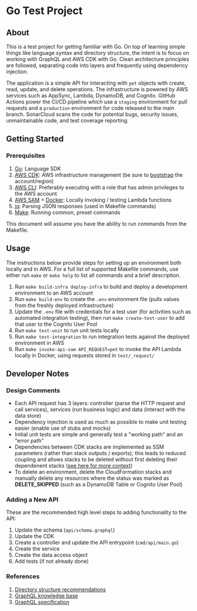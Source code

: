 # Go Test Project

## About

This is a test project for getting familiar with Go. On top of learning simple things like language syntax and directory structure, the intent is to focus on working with GraphQL and AWS CDK with Go. Clean architecture principles are followed, separating code into layers and frequently using dependency injection.

The application is a simple API for interacting with `pet` objects with create, read, update, and delete operations. The infrastructure is powered by AWS services such as AppSync, Lambda, DynamoDB, and Cognito. GitHub Actions power the CI/CD pipeline which use a `staging` environment for pull requests and a `production` environment for code released to the main branch. SonarCloud scans the code for potential bugs, security issues, unmaintainable code, and test coverage reporting.

## Getting Started

### Prerequisites

1. [Go](https://go.dev/doc/install): Language SDK
1. [AWS CDK](https://docs.aws.amazon.com/cdk/v2/guide/cli.html): AWS infrastructure management (be sure to [bootstrap](https://docs.aws.amazon.com/cdk/v2/guide/bootstrapping.html) the account/region)
1. [AWS CLI](https://docs.aws.amazon.com/cli/latest/userguide/getting-started-install.html): Preferably executing with a role that has admin privileges to the AWS account
1. [AWS SAM](https://aws.amazon.com/serverless/sam/) + [Docker](https://www.docker.com/products/docker-desktop): Locally invoking / testing Lambda functions
1. [jq](https://stedolan.github.io/jq/): Parsing JSON responses (used in Makefile commands)
1. [Make](https://www.gnu.org/software/make/): Running common, preset commands

This document will assume you have the ability to run commands from the Makefile.

## Usage

The instructions below provide steps for setting up an environment both locally and in AWS. For a full list of supported Makefile commands, use either run `make` or `make help` to list all commands and a brief description.

1. Run `make build-infra deploy-infra` to build and deploy a development environment to an AWS account
1. Run `make build-env` to create the `.env` environment file (pulls values from the freshly deployed infrastructure)
1. Update the `.env` file with credentials for a test user (for activities such as automated integration testing), then run `make create-test-user` to add that user to the Cognito User Pool
1. Run `make test-unit` to run unit tests locally
1. Run `make test-integration` to run integration tests against the deployed environment in AWS
1. Run `make invoke-api-sam API_REQUEST=pet` to invoke the API Lambda locally in Docker, using requests stored in `test/_request/`

## Developer Notes

### Design Comments

- Each API request has 3 layers: controller (parse the HTTP request and call services), services (run business logic) and data (interact with the data store)
- Dependency injection is used as much as possible to make unit testing easier (enable use of stubs and mocks)
- Initial unit tests are simple and generally test a "working path" and an "error path"
- Dependencies between CDK stacks are implemented as SSM parameters (rather than stack outputs / exports); this leads to reduced coupling and allows stacks to be deleted without first deleting their dependenent stacks ([see here for more context](https://tusharsharma.dev/posts/aws-cfn-with-ssm-parameters))
- To delete an environment, delete the CloudFormation stacks and manually delete any resources where the status was marked as **DELETE_SKIPPED** (such as a DynamoDB Table or Cognito User Pool)

### Adding a New API

These are the recommended high level steps to adding functionality to the API:

1. Update the schema (`api/schema.graphql`)
1. Update the CDK
1. Create a controller and update the API entrypoint (`cmd/api/main.go`)
1. Create the service
1. Create the data access object
1. Add tests (if not already done)

### References

1. [Directory structure recommendations](https://github.com/golang-standards/project-layout)
1. [GraphQL knowledge base](https://graphql.org/learn/)
1. [GraphQL specification](https://spec.graphql.org/)
